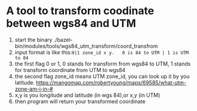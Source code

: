# A tool to transform coodinate between wgs84 and UTM 

1. start the binary
./bazel-bin/modules/tools/wgs84_utm_transform/coord_transfrom
2. input format is like this:`0|1 zone_id x y.   0 is 84 to UTM | 1 is UTM to 84`
3. the first flag 0 or 1, 0 stands for transform from wgs84 to UTM, 1 stands for transform coordinate from UTM to wgs84
4. the second flag zone_id means UTM zone_id, you can look up it by you latitude. https://mangomap.com/robertyoung/maps/69585/what-utm-zone-am-i-in-#
5. x,y is you longitude and latitude (in wgs 84),or x,y (in UTM)
6. then program will return your transformed coordinate